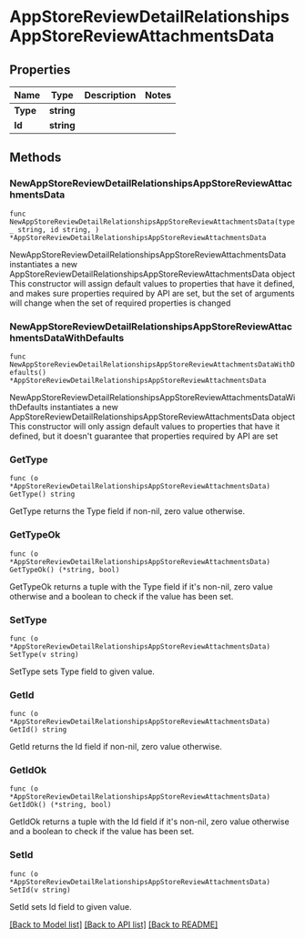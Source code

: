# AppStoreReviewDetailRelationshipsAppStoreReviewAttachmentsData

## Properties

Name | Type | Description | Notes
------------ | ------------- | ------------- | -------------
**Type** | **string** |  | 
**Id** | **string** |  | 

## Methods

### NewAppStoreReviewDetailRelationshipsAppStoreReviewAttachmentsData

`func NewAppStoreReviewDetailRelationshipsAppStoreReviewAttachmentsData(type_ string, id string, ) *AppStoreReviewDetailRelationshipsAppStoreReviewAttachmentsData`

NewAppStoreReviewDetailRelationshipsAppStoreReviewAttachmentsData instantiates a new AppStoreReviewDetailRelationshipsAppStoreReviewAttachmentsData object
This constructor will assign default values to properties that have it defined,
and makes sure properties required by API are set, but the set of arguments
will change when the set of required properties is changed

### NewAppStoreReviewDetailRelationshipsAppStoreReviewAttachmentsDataWithDefaults

`func NewAppStoreReviewDetailRelationshipsAppStoreReviewAttachmentsDataWithDefaults() *AppStoreReviewDetailRelationshipsAppStoreReviewAttachmentsData`

NewAppStoreReviewDetailRelationshipsAppStoreReviewAttachmentsDataWithDefaults instantiates a new AppStoreReviewDetailRelationshipsAppStoreReviewAttachmentsData object
This constructor will only assign default values to properties that have it defined,
but it doesn't guarantee that properties required by API are set

### GetType

`func (o *AppStoreReviewDetailRelationshipsAppStoreReviewAttachmentsData) GetType() string`

GetType returns the Type field if non-nil, zero value otherwise.

### GetTypeOk

`func (o *AppStoreReviewDetailRelationshipsAppStoreReviewAttachmentsData) GetTypeOk() (*string, bool)`

GetTypeOk returns a tuple with the Type field if it's non-nil, zero value otherwise
and a boolean to check if the value has been set.

### SetType

`func (o *AppStoreReviewDetailRelationshipsAppStoreReviewAttachmentsData) SetType(v string)`

SetType sets Type field to given value.


### GetId

`func (o *AppStoreReviewDetailRelationshipsAppStoreReviewAttachmentsData) GetId() string`

GetId returns the Id field if non-nil, zero value otherwise.

### GetIdOk

`func (o *AppStoreReviewDetailRelationshipsAppStoreReviewAttachmentsData) GetIdOk() (*string, bool)`

GetIdOk returns a tuple with the Id field if it's non-nil, zero value otherwise
and a boolean to check if the value has been set.

### SetId

`func (o *AppStoreReviewDetailRelationshipsAppStoreReviewAttachmentsData) SetId(v string)`

SetId sets Id field to given value.



[[Back to Model list]](../README.md#documentation-for-models) [[Back to API list]](../README.md#documentation-for-api-endpoints) [[Back to README]](../README.md)


